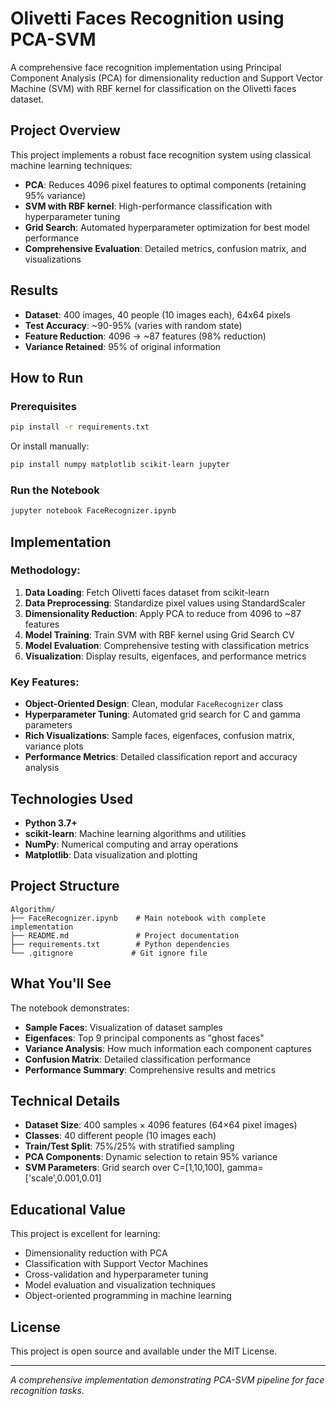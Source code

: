 # Olivetti Faces Recognition using PCA-SVM

A comprehensive face recognition implementation using Principal Component Analysis (PCA) for dimensionality reduction and Support Vector Machine (SVM) with RBF kernel for classification on the Olivetti faces dataset.

## Project Overview

This project implements a robust face recognition system using classical machine learning techniques:

- **PCA**: Reduces 4096 pixel features to optimal components (retaining 95% variance)
- **SVM with RBF kernel**: High-performance classification with hyperparameter tuning
- **Grid Search**: Automated hyperparameter optimization for best model performance
- **Comprehensive Evaluation**: Detailed metrics, confusion matrix, and visualizations

## Results

- **Dataset**: 400 images, 40 people (10 images each), 64x64 pixels
- **Test Accuracy**: ~90-95% (varies with random state)
- **Feature Reduction**: 4096 → ~87 features (98% reduction)
- **Variance Retained**: 95% of original information

## How to Run

### Prerequisites
```bash
pip install -r requirements.txt
```

Or install manually:
```bash
pip install numpy matplotlib scikit-learn jupyter
```

### Run the Notebook
```bash
jupyter notebook FaceRecognizer.ipynb
```

## Implementation

### Methodology:
1. **Data Loading**: Fetch Olivetti faces dataset from scikit-learn
2. **Data Preprocessing**: Standardize pixel values using StandardScaler  
3. **Dimensionality Reduction**: Apply PCA to reduce from 4096 to ~87 features
4. **Model Training**: Train SVM with RBF kernel using Grid Search CV
5. **Model Evaluation**: Comprehensive testing with classification metrics
6. **Visualization**: Display results, eigenfaces, and performance metrics

### Key Features:
- **Object-Oriented Design**: Clean, modular `FaceRecognizer` class
- **Hyperparameter Tuning**: Automated grid search for C and gamma parameters
- **Rich Visualizations**: Sample faces, eigenfaces, confusion matrix, variance plots
- **Performance Metrics**: Detailed classification report and accuracy analysis

## Technologies Used

- **Python 3.7+**
- **scikit-learn**: Machine learning algorithms and utilities
- **NumPy**: Numerical computing and array operations
- **Matplotlib**: Data visualization and plotting

## Project Structure

```
Algorithm/
├── FaceRecognizer.ipynb    # Main notebook with complete implementation
├── README.md               # Project documentation
├── requirements.txt        # Python dependencies
└── .gitignore             # Git ignore file
```

## What You'll See

The notebook demonstrates:
- **Sample Faces**: Visualization of dataset samples
- **Eigenfaces**: Top 9 principal components as "ghost faces"
- **Variance Analysis**: How much information each component captures
- **Confusion Matrix**: Detailed classification performance
- **Performance Summary**: Comprehensive results and metrics

## Technical Details

- **Dataset Size**: 400 samples × 4096 features (64×64 pixel images)
- **Classes**: 40 different people (10 images each)
- **Train/Test Split**: 75%/25% with stratified sampling
- **PCA Components**: Dynamic selection to retain 95% variance
- **SVM Parameters**: Grid search over C=[1,10,100], gamma=['scale',0.001,0.01]

## Educational Value

This project is excellent for learning:
- Dimensionality reduction with PCA
- Classification with Support Vector Machines
- Cross-validation and hyperparameter tuning
- Model evaluation and visualization techniques
- Object-oriented programming in machine learning

## License

This project is open source and available under the MIT License.

---

*A comprehensive implementation demonstrating PCA-SVM pipeline for face recognition tasks.*


